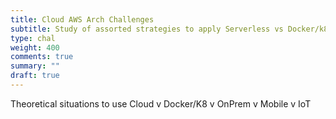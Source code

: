 ```yaml
---
title: Cloud AWS Arch Challenges
subtitle: Study of assorted strategies to apply Serverless vs Docker/k8
type: chal
weight: 400
comments: true
summary: ""
draft: true
---
```

Theoretical situations to use Cloud v Docker/K8 v OnPrem v Mobile v IoT


